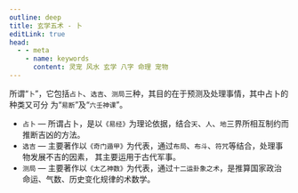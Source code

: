 ```yaml
---
outline: deep
title: 玄学五术 - 卜
editLink: true
head:
  - - meta
    - name: keywords
      content: 灵宠 风水 玄学 八字 命理 宠物
---
```


所谓“`卜`”，它包括`占卜`、`选吉`、`测局`三种，其目的在于预测及处理事情，其中占卜的种类又可分 为“`易断`”及“`六壬神课`”。

- `占卜` — 所谓占卜，是以`《易经》`为理论依据，结合`天`、`人`、`地`三界所相互制约而推断吉凶的方法。
- `选吉` — 主要著作以`《奇门遁甲》`为代表，通过`布局`、`布斗`、`符咒`等结合，处理事物发展不吉的因素， 其主要运用于古代军事。
- `测局` — 主要著作以`《太乙神数》`为代表，通过`十二运卦象之术`，是推算国家政治命运、气数、历史变化规律的术数学。
